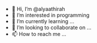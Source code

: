 - 👋 Hi, I’m @alyaathirah
- 👀 I’m interested in programming
- 🌱 I’m currently learning ...
- 💞️ I’m looking to collaborate on ...
- 📫 How to reach me ...

<!---
alyaathirah/alyaathirah is a ✨ special ✨ repository because its `README.md` (this file) appears on your GitHub profile.
You can click the Preview link to take a look at your changes.
--->
